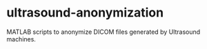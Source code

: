 # ultrasound-anonymization
MATLAB scripts to anonymize DICOM files generated by Ultrasound machines.


